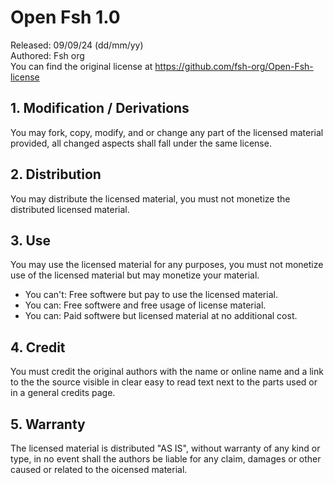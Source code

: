 # Open Fsh 1.0
Released: 09/09/24 (dd/mm/yy)\
Authored: Fsh org\
You can find the original license at https://github.com/fsh-org/Open-Fsh-license

## 1. Modification / Derivations
You may fork, copy, modify, and or change any part of the licensed material provided, all changed aspects shall fall under the same license.

## 2. Distribution
You may distribute the licensed material, you must not monetize the distributed licensed material.

## 3. Use
You may use the licensed material for any purposes, you must not monetize use of the licensed material but may monetize your material.
- You can't: Free softwere but pay to use the licensed material.
- You can: Free softwere and free usage of license material.
- You can: Paid softwere but licensed material at no additional cost.

## 4. Credit
You must credit the original authors with the name or online name and a link to the the source visible in clear easy to read text next to the parts used or in a general credits page.

## 5. Warranty
The licensed material is distributed "AS IS", without warranty of any kind or type, in no event shall the authors be liable for any claim, damages or other caused or related to the oicensed material.